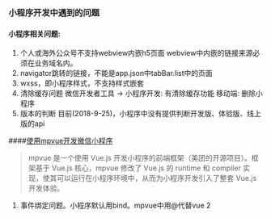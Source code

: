 ### 小程序开发中遇到的问题

#### 小程序相关问题:  
1. 个人或海外公众号不支持webview内嵌h5页面
   webview中内嵌的链接来源必须在业务域名内。
1. navigator跳转的链接，不能是app.json中tabBar.list中的页面
1. wxss，即小程序样式，不支持样式嵌套
1. 清除缓存问题
    微信开发者工具 -> 小程序开发: 有清除缓存功能
    移动端: 删除小程序
1. 版本的判断
    目前(2018-9-25)，小程序中没有提供判断开发版、体验版、线上版的api

####[使用mpvue开发微信小程序](https://juejin.im/post/5afa81a26fb9a07aa5427377)  
> mpvue 是一个使用 Vue.js 开发小程序的前端框架（美团的开源项目）。框架基于 Vue.js 核心，mpvue 修改了 Vue.js 的 runtime 和 compiler 实现，使其可以运行在小程序环境中，从而为小程序开发引入了整套 Vue.js 开发体验。


1. 事件绑定问题。小程序默认用bind。mpvue中用@代替vue
2
